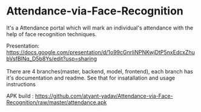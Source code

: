# Attendance-via-Face-Recognition
It's a Attendance portal which will mark an individual's attendance with the help of face recognition techniques.

Presentation: https://docs.google.com/presentation/d/1o99cGnrliNPNKwjDtP5nxEdcxZhubVsfBlNq_D5b8Ys/edit?usp=sharing<br />
<br />
There are 4 branches(master, backend, model, frontend), each branch has it's documentation and readme. See that for insatallation and usage instructions <br />

APK build : https://github.com/atyant-yadav/Attendance-via-Face-Recognition/raw/master/attendance.apk
<br />

